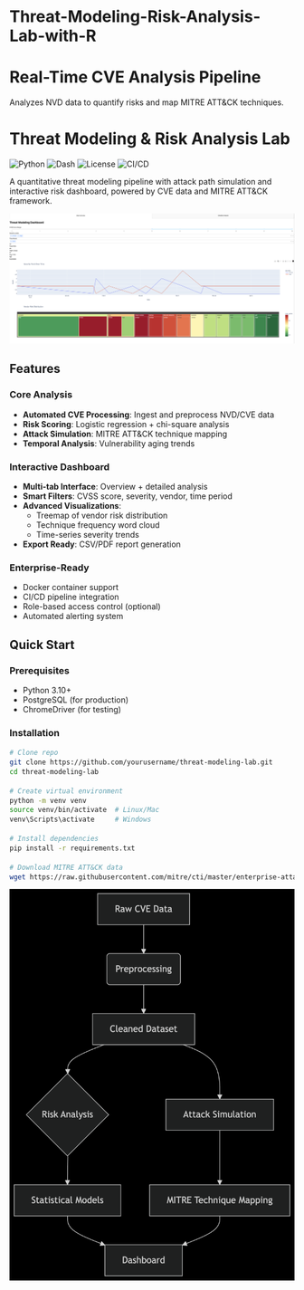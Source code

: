# Threat-Modeling-Risk-Analysis-Lab-with-R
# Real-Time CVE Analysis Pipeline
Analyzes NVD data to quantify risks and map MITRE ATT&CK techniques.

# Threat Modeling & Risk Analysis Lab

![Python](https://img.shields.io/badge/python-3.10%2B-blue)
![Dash](https://img.shields.io/badge/dash-2.0%2B-orange)
![License](https://img.shields.io/badge/license-MIT-green)
![CI/CD](https://github.com/yourusername/threat-modeling-lab/actions/workflows/tests.yml/badge.svg)

A quantitative threat modeling pipeline with attack path simulation and interactive risk dashboard, powered by CVE data and MITRE ATT&CK framework.

![Dashboard Screenshot](docs/assets/dashboard-preview.png)

## Features

### Core Analysis
- **Automated CVE Processing**: Ingest and preprocess NVD/CVE data
- **Risk Scoring**: Logistic regression + chi-square analysis
- **Attack Simulation**: MITRE ATT&CK technique mapping
- **Temporal Analysis**: Vulnerability aging trends

### Interactive Dashboard
- **Multi-tab Interface**: Overview + detailed analysis
- **Smart Filters**: CVSS score, severity, vendor, time period
- **Advanced Visualizations**:
  - Treemap of vendor risk distribution
  - Technique frequency word cloud
  - Time-series severity trends
- **Export Ready**: CSV/PDF report generation

### Enterprise-Ready
- Docker container support
- CI/CD pipeline integration
- Role-based access control (optional)
- Automated alerting system

## Quick Start

### Prerequisites
- Python 3.10+
- PostgreSQL (for production)
- ChromeDriver (for testing)

### Installation
```bash
# Clone repo
git clone https://github.com/yourusername/threat-modeling-lab.git
cd threat-modeling-lab

# Create virtual environment
python -m venv venv
source venv/bin/activate  # Linux/Mac
venv\Scripts\activate     # Windows

# Install dependencies
pip install -r requirements.txt

# Download MITRE ATT&CK data
wget https://raw.githubusercontent.com/mitre/cti/master/enterprise-attack/enterprise-attack.json -P data/
```

![MAP Screenshot](docs/assets/map-preview.png)
